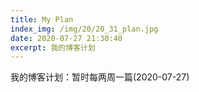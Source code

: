 ```yaml
---
title: My Plan
index_img: /img/20/20_31_plan.jpg
date: 2020-07-27 21:30:40
excerpt: 我的博客计划
---
```


我的博客计划：暂时每两周一篇(2020-07-27)
